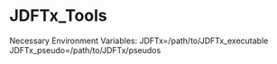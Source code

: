 # JDFTx_Tools

Necessary Environment Variables:
  JDFTx=/path/to/JDFTx_executable
  JDFTx_pseudo=/path/to/JDFTx/pseudos
  
